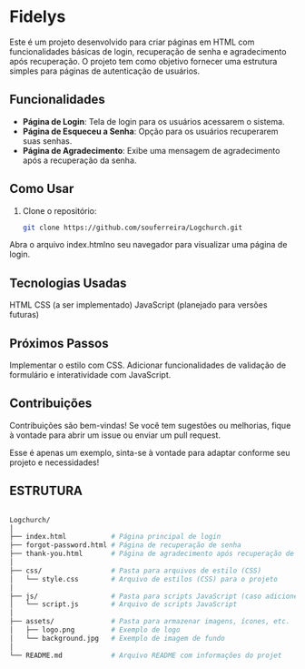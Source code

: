 # Fidelys

Este é um projeto desenvolvido para criar páginas em HTML com funcionalidades básicas de login, recuperação de senha e agradecimento após recuperação. O projeto tem como objetivo fornecer uma estrutura simples para páginas de autenticação de usuários.

## Funcionalidades

- **Página de Login**: Tela de login para os usuários acessarem o sistema.
- **Página de Esqueceu a Senha**: Opção para os usuários recuperarem suas senhas.
- **Página de Agradecimento**: Exibe uma mensagem de agradecimento após a recuperação da senha.


## Como Usar

1. Clone o repositório:
   ```bash
   git clone https://github.com/souferreira/Logchurch.git

Abra o arquivo index.htmlno seu navegador para visualizar uma página de login.

## Tecnologias Usadas

HTML
CSS (a ser implementado)
JavaScript (planejado para versões futuras)
## Próximos Passos

Implementar o estilo com CSS.
Adicionar funcionalidades de validação de formulário e interatividade com JavaScript.

## Contribuições
Contribuições são bem-vindas! Se você tem sugestões ou melhorias, fique à vontade para abrir um issue ou enviar um pull request.

Esse é apenas um exemplo, sinta-se à vontade para adaptar conforme seu projeto e necessidades!

## ESTRUTURA

 ```bash

Logchurch/
│
├── index.html           # Página principal de login
├── forgot-password.html # Página de recuperação de senha
├── thank-you.html       # Página de agradecimento após recuperação de senha
│
├── css/                 # Pasta para arquivos de estilo (CSS)
│   └── style.css        # Arquivo de estilos (CSS) para o projeto
│
├── js/                  # Pasta para scripts JavaScript (caso adicione interatividade)
│   └── script.js        # Arquivo de scripts JavaScript
│
├── assets/              # Pasta para armazenar imagens, ícones, etc.
│   ├── logo.png         # Exemplo de logo
│   └── background.jpg   # Exemplo de imagem de fundo
│
└── README.md            # Arquivo README com informações do projet
